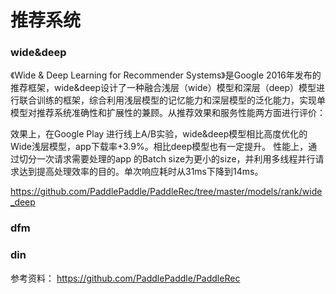 # 推荐系统  


### wide&deep
《Wide & Deep Learning for Recommender Systems》是Google 2016年发布的推荐框架，wide&deep设计了一种融合浅层（wide）模型和深层（deep）模型进行联合训练的框架，综合利用浅层模型的记忆能力和深层模型的泛化能力，实现单模型对推荐系统准确性和扩展性的兼顾。从推荐效果和服务性能两方面进行评价：

效果上，在Google Play 进行线上A/B实验，wide&deep模型相比高度优化的Wide浅层模型，app下载率+3.9%。相比deep模型也有一定提升。
性能上，通过切分一次请求需要处理的app 的Batch size为更小的size，并利用多线程并行请求达到提高处理效率的目的。单次响应耗时从31ms下降到14ms。

https://github.com/PaddlePaddle/PaddleRec/tree/master/models/rank/wide_deep

### dfm



### din

   
   
   
      




参考资料：
https://github.com/PaddlePaddle/PaddleRec
